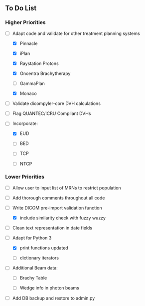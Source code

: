 ## To Do List
### Higher Priorities


- [ ] Adapt code and validate for other treatment planning systems
   - [X] Pinnacle
   - [X] iPlan
   - [X] Raystation Protons
   - [X] Oncentra Brachytherapy
   - [ ] GammaPlan
   - [X] Monaco
   
     
- [ ] Validate dicompyler-core DVH calculations

- [ ] Flag QUANTEC/ICRU Compliant DVHs


- [ ] Incorporate: 
  - [X] EUD
  - [ ] BED
  - [ ] TCP
  - [ ] NTCP



### Lower Priorities
- [ ] Allow user to input list of MRNs to restrict population

- [ ] Add thorough comments throughout all code

  
- [ ] Write DICOM pre-import validation function
    - [X] include similarity check with fuzzy wuzzy


- [ ] Clean text representation in date fields  


- [ ] Adapt for Python 3
  - [X] print functions updated
  - [ ] dictionary iterators


- [ ] Additional Beam data:
  - [ ] Brachy Table
  - [ ] Wedge info in photon beams
 
 
- [ ] Add DB backup and restore to admin.py